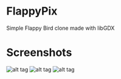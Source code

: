 # FlappyPix
Simple Flappy Bird clone made with libGDX

# Screenshots
![alt tag](https://raw.github.com/gnuwilliam/FlappyPix/master/FlappyPixScreen1.png)
![alt tag](https://raw.github.com/gnuwilliam/FlappyPix/master/FlappyPixScreen2.png)
![alt tag](https://raw.github.com/gnuwilliam/FlappyPix/master/FlappyPixScreen3.png)
